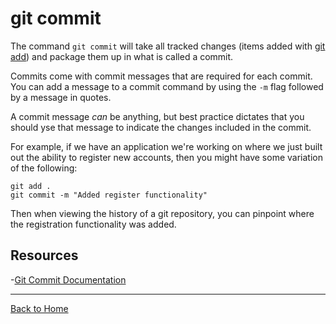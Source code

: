 # git commit

The command `git commit` will take all tracked changes (items added with [git add](./Add.md)) and package them up in what is called a commit.

Commits come with commit messages that are required for each commit. You can add a message to a commit command by using the `-m` flag followed by a message in quotes.

A commit message _can_ be anything, but best practice dictates that you should yse that message to indicate the changes included in the commit.

For example, if we have an application we're working on where we just built out the ability to register new accounts, then you might have some variation of the following:

```
git add .
git commit -m "Added register functionality"
```

Then when viewing the history of a git repository, you can pinpoint where the registration functionality was added.

## Resources

-[Git Commit Documentation](https://git-scm.com/docs/git-commit)

---

[Back to Home](..README.md)